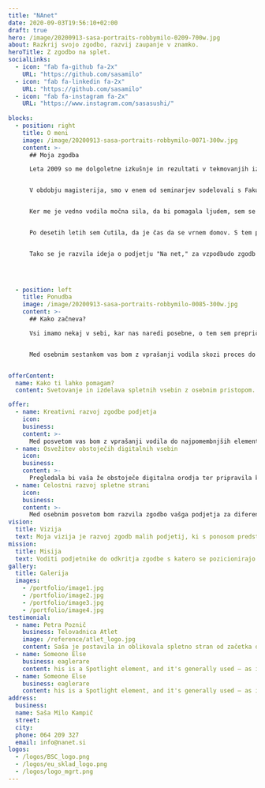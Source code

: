 ```yaml
---
title: "NAnet"
date: 2020-09-03T19:56:10+02:00
draft: true
hero: /image/20200913-sasa-portraits-robbymilo-0209-700w.jpg
about: Razkrij svojo zgodbo, razvij zaupanje v znamko.
heroTitle: Z zgodbo na splet.
socialLinks:
  - icon: "fab fa-github fa-2x"
    URL: "https://github.com/sasamilo"
  - icon: "fab fa-linkedin fa-2x"
    URL: "https://github.com/sasamilo"
  - icon: "fab fa-instagram fa-2x"
    URL: "https://www.instagram.com/sasasushi/"
  
blocks:
  - position: right
    title: O meni
    image: /image/20200913-sasa-portraits-robbymilo-0071-300w.jpg
    content: >-
      ## Moja zgodba

      Leta 2009 so me dolgoletne izkušnje in rezultati v tekmovanjih iz meta kopja popeljale na študij v Združene države, kjer sem se pridružila altetski ekipi univerze. Šport tam deluje v sklopu višješolskega izobraževanja, tako da sem hkrati med študijem komunikologije začela osvajati kompleksna znanja, ki so odražala delovanja družbe v kateri živimo.  


      V obdobju magisterija, smo v enem od seminarjev sodelovali s Fakulteto za družbene vede v Ljubljani, kamor se je naš profesor podal na gostovanje. In tako sem dobila mentorja tako rekoč, za vse življenje. Ko sem še istega leta 2014 diplomirala iz komunikologije, sem se prvič zares začela zavedati o tem kako majhen je svet. 


      Ker me je vedno vodila močna sila, da bi pomagala ljudem, sem se po študiju našla v neprofitnem svetu. Delovala sem na razvojnem področju za zbiranje sredstev, v marketinških vodah, pomagala ljudem v prvi fazi priseljevanja v novo državo ter svetovanju posameznikom za vstop na trg v njihovi strokovni panogi. Vseskozi pa sem se izpopolnjevala v programu lokalne gospodarske zbornice za mlade strokovnjake.


      Po desetih letih sem čutila, da je čas da se vrnem domov. S tem pa se je pričel proces prepoznavanja razlik med dvema celinama. Prepoznavanja visoko kakovostne kvalitete življenja, ki nam jo ponujajo slovenska mala podjetja in kmetovalci. S tem je prišlo spoznanje, da bi rada pripomogla k razvoju slovenskih izdelkov in samopromocije ter na naš trg prenesla znanja in veščine, ki sem jih osvojila v tujini. 


      Tako se je razvila ideja o podjetju "Na net," za vzpodbudo zgodb slovenskih ponudnikov za svetovni splet.

      
      

  - position: left
    title: Ponudba
    image: /image/20200913-sasa-portraits-robbymilo-0085-300w.jpg
    content: >-
      ## Kako začneva?

      Vsi imamo nekaj v sebi, kar nas naredi posebne, o tem sem prepričana. Včasih pa lažje prepoznamo dobre vrline v drugih. Jaz jih vedno znova najdem v ponudnikih vrhunske kvalitete, katerih zgodba še vedno čaka na predstavitev svetu. 


      Med osebnim sestankom vas bom z vprašanji vodila skozi proces do odkritja zgodbe, ki jo imate ponuditi svetu in pri tem poudarila vaše adute.


offerContent:
  name: Kako ti lahko pomagam?
  content: Svetovanje in izdelava spletnih vsebin z osebnim pristopom.

offer:
  - name: Kreativni razvoj zgodbe podjetja
    icon: 
    business: 
    content: >-
      Med posvetom vas bom z vprašanji vodila do najpomembnjših elementov, ki vplivajo na vaše delovanje in s tem razvila zgodbo, ki vas bo osvetlila na trgu med konkurenco. 
  - name: Osvežitev obstoječih digitalnih vsebin
    icon: 
    business: 
    content: >-
      Pregledala bi vaša že obstoječe digitalna orodja ter pripravila kreativne vsebine za okrepitev celostnega izgleda.
  - name: Celostni razvoj spletne strani
    icon: 
    business: 
    content: >-
      Med osebnim posvetom bom razvila zgodbo vašga podjetja za diferenciacijo vaše znamke na trgu. Z združitvijo prednosti, ki jih ponujate ter vizualno vsebino - fotografij, vas bom predstavila v svetu z novo digitalno podobo.
vision:
  title: Vizija
  text: Moja vizija je razvoj zgodb malih podjetij, ki s ponosom predstavljajo svoje delo v svetu.
mission:
  title: Misija
  text: Voditi podjetnike do odkritja zgodbe s katero se pozicionirajo na trgu.
gallery:
  title: Galerija
  images:
    - /portfolio/image1.jpg
    - /portfolio/image2.jpg
    - /portfolio/image3.jpg
    - /portfolio/image4.jpg
testimonial:
  - name: Petra Poznič
    business: Telovadnica Atlet
    image: /reference/atlet_logo.jpg
    content: Saša je postavila in oblikovala spletno stran od začetka do konca, pri tem je bila zelo hitra, natančna in inovativna. Upoštevala je moje želje ob tem pa s svojimi idejami in vizijo naredila stran pregledno in moderno. Zares najboljša izbira, če niste prepričani kako predstaviti in približati svoj izdelek svetu. Saša je zanesljiva, zagnana in s pozitivnim odnosom do dela vedno predstavi in najde še kakšno rešitev za moje projekte. Priporočam vsem, ki vrjamejo v sveže in nove ideje s katerimi Saša vedno znova preseneti.
  - name: Someone Else
    business: eaglerare
    content: his is a Spotlight element, and it's generally used – as its name implies – to spotlight a particular feature, subject, or pretty much whatever. You can customize its style, scheme, color, orientation, content a
  - name: Someone Else
    business: eaglerare
    content: his is a Spotlight element, and it's generally used – as its name implies – to spotlight a particular feature, subject, or pretty much whatever. You can customize its style, scheme, color, orientation, content a
address:
  business: 
  name: Saša Milo Kampič
  street: 
  city:  
  phone: 064 209 327
  email: info@nanet.si
logos:
  - /logos/BSC_logo.png
  - /logos/eu_sklad_logo.png
  - /logos/logo_mgrt.png
---
```

